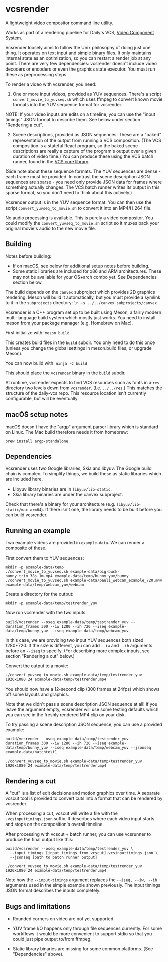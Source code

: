 # vcsrender

A lightweight video compositor command line utility.

Works as part of a rendering pipeline for Daily's VCS, [Video Component System](https://github.com/daily-co/daily-vcs).

Vcsrender loosely aims to follow the Unix philosophy of doing just one thing. It operates on text input and simple binary files. It only maintains internal state as an optimization, so you can restart a render job at any point. There are very few dependencies: vcsrender doesn't include video decoders or encoders or even the graphics state executor. You must run these as preprocessing steps.

To render a video with vcsrender, you need:

1. One or more input videos, provided as YUV sequences. There's a script `convert_movie_to_yuvseq.sh` which uses ffmpeg to convert known movie formats into the YUV sequence format for vcsrender.

NOTE: If your video inputs are edits on a timeline, you can use the "input timings" JSON format to describe them. See below under section "Rendering a cut".

2. Scene descriptions, provided as JSON sequences. These are a "baked" representation of the output from running a VCS composition. (The VCS composition is a stateful React program, so the baked scene descriptions are really a capture of the program's output over a given duration of video time.) You can produce these using the VCS batch runner, found in the [VCS core library](https://github.com/daily-co/daily-vcs).

(Side note about these sequence formats. The YUV sequences are dense - each frame must be provided. In contrast the scene description JSON sequences are sparse - you need only provide JSON data for frames where something actually changes. The VCS batch runner writes its output in this sparse format, so you don't need to think about this actively.)

Vcsrender output is in the YUV sequence format. You can then use the script `convert_yuvseq_to_movie.sh` to convert it into an MP4/H.264 file.

No audio processing is available. This is purely a video compositor. You could modify the `convert_yuvseq_to_movie.sh` script so it muxes back your original movie's audio to the new movie file.


## Building

Notes before building:
* If on macOS, see below for additional setup notes before building.
* Some static libraries are included for x86 and ARM architectures. These may not be available for your OS+arch combo yet. See Dependencies section below.

The build depends on the `canvex` subproject which provides 2D graphics rendering. Meson will build it automatically, but you must provide a symlink to it in the `subprojects` directory:
`ln -s ../../canvex subprojects/canvex`

Vcsrender is a C++ program set up to be built using Meson, a fairly modern multi-language build system which mostly just works. You need to install meson from your package manager (e.g. Homebrew on Mac).

First initialize with:
`meson build`

This creates build files in the `build` subdir. You only need to do this once (unless you change the global settings in meson.build files, or upgrade Meson).

You can now build with:
`ninja -C build`

This should place the `vcsrender` binary in the `build` subdir.

At runtime, vcsrender expects to find VCS resources such as fonts in a `res` directory two levels down from `vcsrender`. (I.e. `../../res`.) This matches the structure of the daily-vcs repo. This resource location isn't currently configurable, but will be eventually.


## macOS setup notes

macOS doesn't have the "argp" argument parser library which is standard on Linux. The Mac build therefore needs it from homebrew:

`brew install argp-standalone`


## Dependencies

Vcsrender uses two Google libraries, Skia and libyuv. The Google build chain is complex. To simplify things, we build these as static libraries which are included here.

* Libyuv library binaries are in `libyuv/lib-static`.
* Skia library binaries are under the canvex subproject.

Check that there's a binary for your architecture (e.g. `libyuv/lib-static/mac-arm64`). If there isn't one, the library needs to be built before you can build vcsrender.


## Running an example

Two example videos are provided in `example-data`. We can render a composite of these.

First convert them to YUV sequences:

```
mkdir -p example-data/temp
./convert_movie_to_yuvseq.sh example-data/big-buck-bunny_trim_38s_1m.mp4 example-data/temp/bunny_yuv/bunny
./convert_movie_to_yuvseq.sh example-data/pauli_webcam_example_720.m4v   example-data/temp/webcam_yuv/webcam
```

Create a directory for the output:

```
mkdir -p example-data/temp/testrender_yuv
```

Now run vcsrender with the two inputs:

```
build/vcsrender --oseq example-data/temp/testrender_yuv --duration_frames 300 --iw 1280 --ih 720 --iseq example-data/temp/bunny_yuv --iseq example-data/temp/webcam_yuv
```

In this case, we are providing two input YUV sequences both sized 1280*720. If the size is different, you can add `--iw` and `--ih` arguments before an `--iseq` to specify. (For describing more complex inputs, see section "Rendering a cut" below.)

Convert the output to a movie:

```
./convert_yuvseq_to_movie.sh example-data/temp/testrender_yuv 1920x1080 24 example-data/temp/testrender.mp4
```

You should now have a 12-second clip (300 frames at 24fps) which shows off some layouts and graphics.

Note that we didn't pass a scene description JSON sequence at all! If you leave the argument empty, vcsrender will use some testing defaults which you can see in the freshly rendered MP4 clip on your disk.

To try passing a scene description JSON sequence, you can use a provided example:

```
build/vcsrender --oseq example-data/temp/testrender_yuv --duration_frames 300 --iw 1280 --ih 720 --iseq example-data/temp/bunny_yuv --iseq example-data/temp/webcam_yuv --jsonseq example-data/batchtest1

./convert_yuvseq_to_movie.sh example-data/temp/testrender_yuv 1920x1080 24 example-data/temp/testrender.mp4
```

## Rendering a cut

A "cut" is a list of edit decisions and motion graphics over time. A separate vcscut tool is provided to convert cuts into a format that can be rendered by vcsrender.

When processing a cut, vcscut will write a file with the `.vcsinputtimings.json` suffix. It describes where each video input starts and stops on the composition's overall timeline.

After processing with vcscut + batch runner, you can use vcsrunner to produce the final output like this:

```
build/vcsrender --oseq example-data/temp/testrender_yuv \
  --input_timings [input timings from vcscut].vcsinputtimings.json \
  --jsonseq [path to batch runner output]

./convert_yuvseq_to_movie.sh example-data/temp/testrender_yuv 1920x1080 24 example-data/temp/testrender.mp4
```

Note how the `--input-timings` argument replaces the `--iseq, --iw, --ih` arguments used in the simple example shown previously. The input timings JSON format describes the inputs completely.


## Bugs and limitations

* Rounded corners on video are not yet supported.

* YUV frame I/O happens only through file sequences currently. For some workflows it would be more convenient to support stdio so that you could just pipe output to/from ffmpeg.

* Static library binaries are missing for some common platforms. (See "Dependencies" above).
